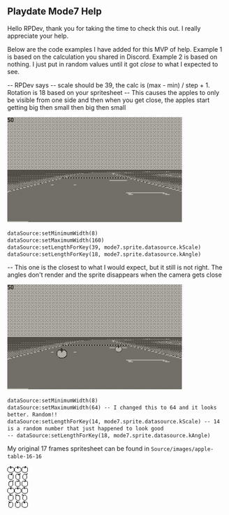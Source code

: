 ## Playdate Mode7 Help

Hello RPDev, thank you for taking the time to check this out. I really appreciate your help.

Below are the code examples I have added for this MVP of help.
Example 1 is based on the calculation you shared in Discord.
Example 2 is based on nothing. I just put in random values until it got _close_ to what I expected to see.

-- RPDev says 
-- scale should be 39, the calc is (max - min) / step + 1. Rotation is 18 based on your spritesheet
-- This causes the apples to only be visible from one side and then when you get close, the apples start getting big then small then big then small

![Example](gifs/gif_1.gif)
```
dataSource:setMinimumWidth(8)
dataSource:setMaximumWidth(160)
dataSource:setLengthForKey(39, mode7.sprite.datasource.kScale)
dataSource:setLengthForKey(18, mode7.sprite.datasource.kAngle)
```

-- This one is the closest to what I would expect, but it still is not right. The angles don't render and the sprite disappears when the camera gets close

![Example](gifs/gif_2.gif)
```
dataSource:setMinimumWidth(8)
dataSource:setMaximumWidth(64) -- I changed this to 64 and it looks better. Random!!
dataSource:setLengthForKey(14, mode7.sprite.datasource.kScale) -- 14 is a random number that just happened to look good
-- dataSource:setLengthForKey(18, mode7.sprite.datasource.kAngle)
```

My original 17 frames spritesheet can be found in `Source/images/apple-table-16-16`

![16x16 Apples](Source/images/apple-table-16-16.png)